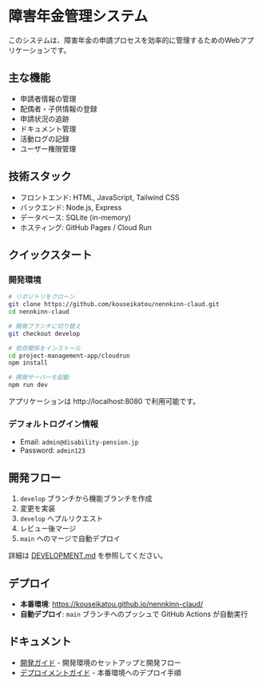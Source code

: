 # 障害年金管理システム

このシステムは、障害年金の申請プロセスを効率的に管理するためのWebアプリケーションです。

## 主な機能

- 申請者情報の管理
- 配偶者・子供情報の登録
- 申請状況の追跡
- ドキュメント管理
- 活動ログの記録
- ユーザー権限管理

## 技術スタック

- フロントエンド: HTML, JavaScript, Tailwind CSS
- バックエンド: Node.js, Express
- データベース: SQLite (in-memory)
- ホスティング: GitHub Pages / Cloud Run

## クイックスタート

### 開発環境

```bash
# リポジトリをクローン
git clone https://github.com/kouseikatou/nennkinn-claud.git
cd nennkinn-claud

# 開発ブランチに切り替え
git checkout develop

# 依存関係をインストール
cd project-management-app/cloudrun
npm install

# 開発サーバーを起動
npm run dev
```

アプリケーションは http://localhost:8080 で利用可能です。

### デフォルトログイン情報

- Email: `admin@disability-pension.jp`
- Password: `admin123`

## 開発フロー

1. `develop` ブランチから機能ブランチを作成
2. 変更を実装
3. `develop` へプルリクエスト
4. レビュー後マージ
5. `main` へのマージで自動デプロイ

詳細は [DEVELOPMENT.md](DEVELOPMENT.md) を参照してください。

## デプロイ

- **本番環境**: https://kouseikatou.github.io/nennkinn-claud/
- **自動デプロイ**: `main` ブランチへのプッシュで GitHub Actions が自動実行

## ドキュメント

- [開発ガイド](DEVELOPMENT.md) - 開発環境のセットアップと開発フロー
- [デプロイメントガイド](project-management-app/DEPLOYMENT.md) - 本番環境へのデプロイ手順